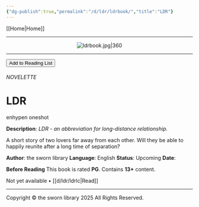 ```yaml
---
{"dg-publish":true,"permalink":"/d/ldr/ldrbook/","title":"LDR"}
---
```


[[Home\|Home]]

***
<div style="text-align:center;">

![ldrbook.jpg|360](/img/user/d/ldr/ldrbook.jpg)

</div>

***
<button id="library-toggle" class="squared-button" onclick="toggleLibrary()">Add to Reading List</button>
###### NOVELETTE
# LDR
<div class="fake-button-container">
  <span class="fake-button">enhypen</span>
  <span class="fake-button">oneshot</span>
</div>

**Description**:
*LDR - an abbreviation for long-distance relationship.*

A short story of two lovers far away from each other. Will they be able to happily reunite after a long time of separation?

**Author**: the sworn library
**Language**: English
**Status**: Upcoming
**Date**:

**Before Reading**
This book is rated **PG**.
Contains **13+** content.

Not yet available • [[d/ldr/ldrlc\|Read]]

***

Copyright © the sworn library 2025
All Rights Reserved.

<script src="https://starryxoxo.github.io/treeajmgar/src/helpers/imagelist.js"></script>
<script src="https://starryxoxo.github.io/treeajmgar/src/helpers/list.js"></script>

